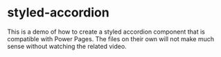 # styled-accordion
This is a demo of how to create a styled accordion component that is compatible with Power Pages. The files on their own will not make much sense without watching the related video.